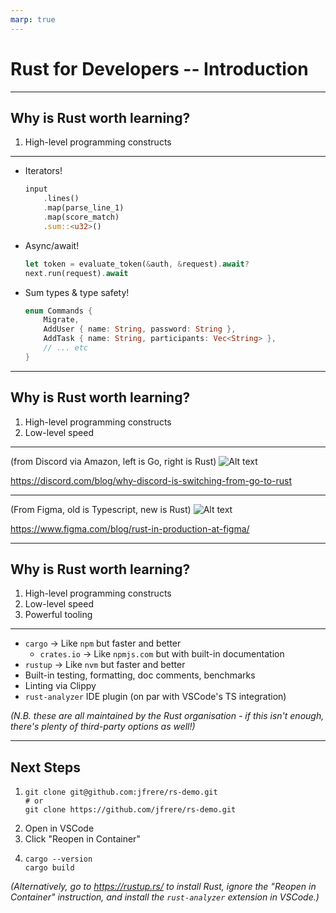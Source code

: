 ```yaml
---
marp: true
---
```


# Rust for Developers -- Introduction

---

## Why is Rust worth learning?

1. High-level programming constructs

---

* Iterators!
    ```rust
    input
        .lines()
        .map(parse_line_1)
        .map(score_match)
        .sum::<u32>()
    ```
* Async/await!
    ```rust
    let token = evaluate_token(&auth, &request).await?
    next.run(request).await
    ```
* Sum types & type safety!
    ```rust
    enum Commands {
        Migrate,
        AddUser { name: String, password: String },
        AddTask { name: String, participants: Vec<String> },
        // ... etc
    }
    ```

---

## Why is Rust worth learning?

1. High-level programming constructs
2. Low-level speed

---

(from Discord via Amazon, left is Go, right is Rust)
![Alt text](https://d2908q01vomqb2.cloudfront.net/ca3512f4dfa95a03169c5a670a4c91a19b3077b4/2022/02/09/sust-rust-9.png)

https://discord.com/blog/why-discord-is-switching-from-go-to-rust

---

(From Figma, old is Typescript, new is Rust)
![Alt text](https://cdn.sanity.io/images/599r6htc/localized/aef8d9f50f52218911be208167b18dac8966d646-800x458.png?w%3D804%26q%3D75%26fit%3Dmax%26auto%3Dformat%26dpr%3D2)

https://www.figma.com/blog/rust-in-production-at-figma/

---

## Why is Rust worth learning?

1. High-level programming constructs
2. Low-level speed
3. Powerful tooling

---

* `cargo` -> Like `npm` but faster and better
  * `crates.io` -> Like `npmjs.com` but with built-in documentation
* `rustup` -> Like `nvm` but faster and better
* Built-in testing, formatting, doc comments, benchmarks
* Linting via Clippy
* `rust-analyzer` IDE plugin (on par with VSCode's TS integration)

*(N.B. these are all maintained by the Rust organisation - if this isn't enough, there's plenty of third-party options as well!)*

---

## Next Steps

1. 
    ```
    git clone git@github.com:jfrere/rs-demo.git
    # or
    git clone https://github.com/jfrere/rs-demo.git
    ```
2. Open in VSCode
3. Click "Reopen in Container"
4. 
    ```
    cargo --version
    cargo build
    ```

*(Alternatively, go to https://rustup.rs/ to install Rust, ignore the "Reopen in Container" instruction, and install the `rust-analyzer` extension in VSCode.)*
